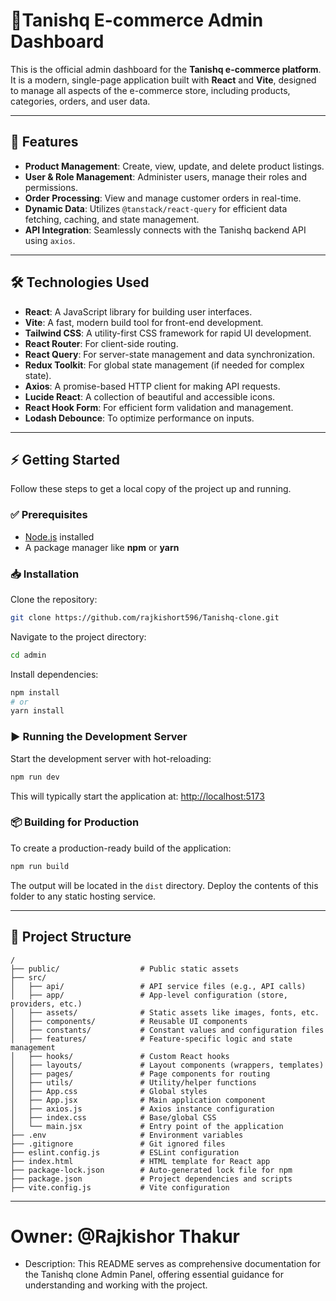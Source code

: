 # 💎Tanishq E-commerce Admin Dashboard

This is the official admin dashboard for the **Tanishq e-commerce platform**. It is a modern, single-page application built with **React** and **Vite**, designed to manage all aspects of the e-commerce store, including products, categories, orders, and user data.

---

## 🚀 Features

- **Product Management**: Create, view, update, and delete product listings.
- **User & Role Management**: Administer users, manage their roles and permissions.
- **Order Processing**: View and manage customer orders in real-time.
- **Dynamic Data**: Utilizes `@tanstack/react-query` for efficient data fetching, caching, and state management.
- **API Integration**: Seamlessly connects with the Tanishq backend API using `axios`.

---

## 🛠️ Technologies Used

- **React**: A JavaScript library for building user interfaces.
- **Vite**: A fast, modern build tool for front-end development.
- **Tailwind CSS**: A utility-first CSS framework for rapid UI development.
- **React Router**: For client-side routing.
- **React Query**: For server-state management and data synchronization.
- **Redux Toolkit**: For global state management (if needed for complex state).
- **Axios**: A promise-based HTTP client for making API requests.
- **Lucide React**: A collection of beautiful and accessible icons.
- **React Hook Form**: For efficient form validation and management.
- **Lodash Debounce**: To optimize performance on inputs.

---

## ⚡ Getting Started

Follow these steps to get a local copy of the project up and running.

### ✅ Prerequisites

- [Node.js](https://nodejs.org/) installed
- A package manager like **npm** or **yarn**

### 📥 Installation

Clone the repository:

```bash
git clone https://github.com/rajkishort596/Tanishq-clone.git
```

Navigate to the project directory:

```bash
cd admin
```

Install dependencies:

```bash
npm install
# or
yarn install
```

### ▶️ Running the Development Server

Start the development server with hot-reloading:

```bash
npm run dev
```

This will typically start the application at: [http://localhost:5173](http://localhost:5173)

### 📦 Building for Production

To create a production-ready build of the application:

```bash
npm run build
```

The output will be located in the `dist` directory. Deploy the contents of this folder to any static hosting service.

---

## 📂 Project Structure

```
/
├── public/                  # Public static assets
├── src/
│   ├── api/                 # API service files (e.g., API calls)
│   ├── app/                 # App-level configuration (store, providers, etc.)
│   ├── assets/              # Static assets like images, fonts, etc.
│   ├── components/          # Reusable UI components
│   ├── constants/           # Constant values and configuration files
│   ├── features/            # Feature-specific logic and state management
│   ├── hooks/               # Custom React hooks
│   ├── layouts/             # Layout components (wrappers, templates)
│   ├── pages/               # Page components for routing
│   ├── utils/               # Utility/helper functions
│   ├── App.css              # Global styles
│   ├── App.jsx              # Main application component
│   ├── axios.js             # Axios instance configuration
│   ├── index.css            # Base/global CSS
│   └── main.jsx             # Entry point of the application
├── .env                     # Environment variables
├── .gitignore               # Git ignored files
├── eslint.config.js         # ESLint configuration
├── index.html               # HTML template for React app
├── package-lock.json        # Auto-generated lock file for npm
├── package.json             # Project dependencies and scripts
├── vite.config.js           # Vite configuration
```

---

# Owner: **@Rajkishor Thakur**

- Description: This README serves as comprehensive documentation for the Tanishq clone Admin Panel, offering essential guidance for understanding and working with the project.
